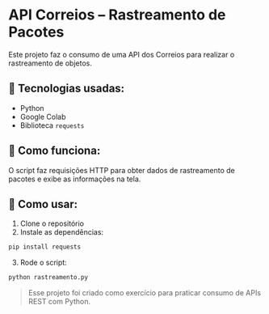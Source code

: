# API Correios – Rastreamento de Pacotes

Este projeto faz o consumo de uma API dos Correios para realizar o rastreamento de objetos.

## 📌 Tecnologias usadas:
- Python
- Google Colab
- Biblioteca `requests`

## 🚀 Como funciona:
O script faz requisições HTTP para obter dados de rastreamento de pacotes e exibe as informações na tela.

## 📁 Como usar:
1. Clone o repositório
2. Instale as dependências:
```bash
pip install requests
```
3. Rode o script:
```bash
python rastreamento.py
```

> Esse projeto foi criado como exercício para praticar consumo de APIs REST com Python.
